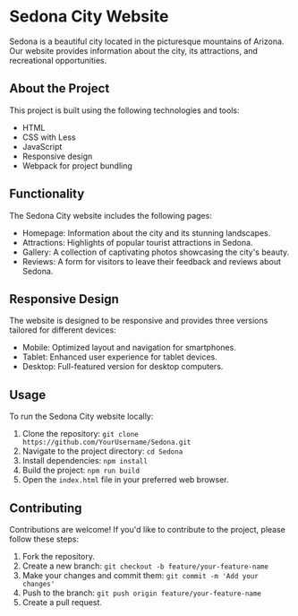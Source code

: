 # Sedona City Website


Sedona is a beautiful city located in the picturesque mountains of Arizona. Our website provides information about the city, its attractions, and recreational opportunities.

## About the Project

This project is built using the following technologies and tools:

- HTML
- CSS with Less
- JavaScript
- Responsive design 
- Webpack for project bundling

## Functionality

The Sedona City website includes the following pages:

- Homepage: Information about the city and its stunning landscapes.
- Attractions: Highlights of popular tourist attractions in Sedona.
- Gallery: A collection of captivating photos showcasing the city's beauty.
- Reviews: A form for visitors to leave their feedback and reviews about Sedona.

## Responsive Design

The website is designed to be responsive and provides three versions tailored for different devices:

- Mobile: Optimized layout and navigation for smartphones.
- Tablet: Enhanced user experience for tablet devices.
- Desktop: Full-featured version for desktop computers.

## Usage

To run the Sedona City website locally:

1. Clone the repository: `git clone https://github.com/YourUsername/Sedona.git`
2. Navigate to the project directory: `cd Sedona`
3. Install dependencies: `npm install`
4. Build the project: `npm run build`
5. Open the `index.html` file in your preferred web browser.

## Contributing

Contributions are welcome! If you'd like to contribute to the project, please follow these steps:

1. Fork the repository.
2. Create a new branch: `git checkout -b feature/your-feature-name`
3. Make your changes and commit them: `git commit -m 'Add your changes'`
4. Push to the branch: `git push origin feature/your-feature-name`
5. Create a pull request.


